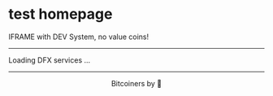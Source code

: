 # test homepage

IFRAME with DEV System, no value coins!


---

<dfx-services>Loading DFX services ...</dfx-services>

---
<p style="text-align: center;">Bitcoiners by 💛</p>
